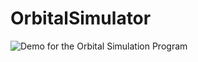 # OrbitalSimulator



![Demo for the Orbital Simulation Program](https://github.com/Calesi19/OrbitalSimulator/blob/main/demo.gif)
